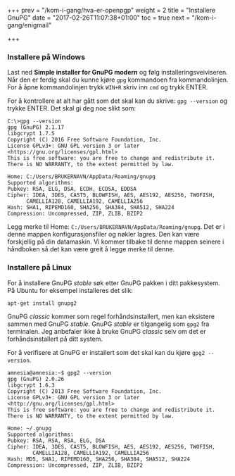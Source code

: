 +++
prev = "/kom-i-gang/hva-er-openpgp"
weight = 2
title = "Installere GnuPG"
date = "2017-02-26T11:07:38+01:00"
toc = true
next = "/kom-i-gang/enigmail"

+++

### Installere på Windows
Last ned **Simple installer for GnuPG modern** og følg installeringsveiviseren.
Når den er ferdig skal du kunne kjøre `gpg` kommandoen fra kommandolinjen.
For å åpne kommandolinjen trykk `WIN+R` skriv inn `cmd` og trykk ENTER.

For å kontrollere at alt har gått som det skal kan du skrive: `gpg --version`
og trykke ENTER.
Det skal gi deg noe slikt som:


    C:\>gpg --version
    gpg (GnuPG) 2.1.17
    libgcrypt 1.7.5
    Copyright (C) 2016 Free Software Foundation, Inc.
    License GPLv3+: GNU GPL version 3 or later <https://gnu.org/licenses/gpl.html>
    This is free software: you are free to change and redistribute it.
    There is NO WARRANTY, to the extent permitted by law.

    Home: C:/Users/BRUKERNAVN/AppData/Roaming/gnupg
    Supported algorithms:
    Pubkey: RSA, ELG, DSA, ECDH, ECDSA, EDDSA
    Cipher: IDEA, 3DES, CAST5, BLOWFISH, AES, AES192, AES256, TWOFISH,
          CAMELLIA128, CAMELLIA192, CAMELLIA256
    Hash: SHA1, RIPEMD160, SHA256, SHA384, SHA512, SHA224
    Compression: Uncompressed, ZIP, ZLIB, BZIP2

Legg merke til Home: `C:/Users/BRUKERNAVN/AppData/Roaming/gnupg`. Det er i
denne mappen konfigurasjonsfiler og nøkler lagres. Den kan være forskjellig
på din datamaskin. Vi kommer tilbake til denne mappen seinere i håndboken så det
kan være greit å legge merke til denne.

### Installere på Linux
For å installere GnuPG *stable* søk etter GnuPG pakken i ditt pakkesystem.
På Ubuntu for eksempel installeres det slik:


    apt-get install gnupg2

GnuPG *classic* kommer som regel forhåndsinstallert, men kan eksistere sammen
med GnuPG *stable*. GnuPG *stable* er tilgangelig som `gpg2` fra terminalen.
Jeg anbefaler ikke å bruke GnuPG *classic* selv om det er forhåndsinstallert på
ditt system.

For å verifisere at GnuPG er installert som det skal kan du kjøre `gpg2 --version`.

    amnesia@amnesia:~$ gpg2 --version
    gpg (GnuPG) 2.0.26
    libgcrypt 1.6.3
    Copyright (C) 2013 Free Software Foundation, Inc.
    License GPLv3+: GNU GPL version 3 or later <http://gnu.org/licenses/gpl.html>
    This is free software: you are free to change and redistribute it.
    There is NO WARRANTY, to the extent permitted by law.

    Home: ~/.gnupg
    Supported algorithms:
    Pubkey: RSA, RSA, RSA, ELG, DSA
    Cipher: IDEA, 3DES, CAST5, BLOWFISH, AES, AES192, AES256, TWOFISH,
            CAMELLIA128, CAMELLIA192, CAMELLIA256
    Hash: MD5, SHA1, RIPEMD160, SHA256, SHA384, SHA512, SHA224
    Compression: Uncompressed, ZIP, ZLIB, BZIP2
